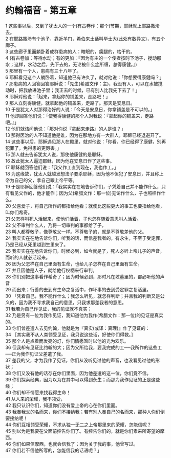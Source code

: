 # 约翰福音 - 第五章
  
 1 这些事以后，又到了犹太人的一个(有古卷作：那个)节期，耶稣就上耶路撒泠去。  
 2 在耶路撒泠有个池子，靠近羊门，希伯来土话叫毕士大(此处有数异文)，有五个廊子。  
 3 这些廊子里面躺卧着成群患病的人：瞎眼的，瘸腿的，枯干的。  
 4 (有古卷加：等待水动；有的更加：『因为有主的一个使者按时下池子，搅动那水；这样，水动之后，先下去的，无论被什么症所缠，总得康健。』)  
 5 那里有一个人，患病有三十八年了。  
 6 耶稣看见这个人躺卧着，知道他已有许久了，就对他说：「你想要得康健吗？」  
 7 那患病的人回答回答耶稣说：「先生(希腊文作：主)，我没有人，可以在水被搅动时，把我放进池子里；我正去的时候，已有别人比我先下去了！」  
 8 耶稣对他说：「起来，拿起你的铺盖来，走路吧！」  
 9 那人立刻得康健，就拿起他的铺盖来，走路了。那天是安息日。  
 10 于是犹太人对那得治好的人说：「今天是安息日，你拿铺盖是不可以的。」  
 11 他却回答他们说：「使我得康健的那个人对我说：『拿起你的铺盖来，走路吧。』」  
 12 他们就诘问他说：「那对你说『拿起来走路』的人是谁？」  
 13 那得医治的人不知道他是谁，因为在那地方有一大群人，耶稣已经退避开了。  
 14 这些事以后，耶稣遇见那人在殿里，就对他说：「你看，你已经得了康健，别再犯罪了，免得患的更厉害。」  
 15 那人就去告诉犹太人说，那使他康健的是耶稣。  
 16 故此犹太人逼迫耶稣，因为他在安息日作了这些事。  
 17 耶稣就回答他们说：「我父作工直到现在，我也作工。」  
 18 为这缘故，犹太人就越发想法子要杀耶稣，因为他不但犯了安息日，并且称上帝为自己的父，拿自己跟上帝平等。  
 19 于是耶稣回答他们说：「我实实在在地告诉你们，子凭着自己并不能作什么，只有看见父作的，他才能作；因为父(希腊文作：那一位)无论作什么，子也照样作什么。  
 20 父喜爱子，将自己所作的都指给他看；就使比这些更大的事工也要指给他看，叫你们希奇。  
 21 父怎样叫死人活起来，使他们活着，子也怎样随着意思叫人活着。  
 22 父不审判什么人，乃将一切审判的事都给了子，  
 23 叫人都尊敬子，像尊敬父一样。不尊敬子的，就是不尊敬差他的父。  
 24 我实实在在地告诉你们，听我的话，而信差我者的，有永生，不至于受定罪，乃是已经从死里越到生里来了。  
 25 我实实在在地告诉你们，时候必到，如今就是了，死人必听上帝儿子的声音，而听的人就必活起来。  
 26 因为父怎样在自己里面有生命，也给儿子怎样在自己里面有生命。  
 27 并且因他是人子，就给他行权柄来行审判。  
 28 你们别把这事看作希奇了；因为时候必到，那时凡在坟墓里的，都必听他的声音  
 29 而出来；行善的去到有生命之复活中，作坏事的去到受定罪之复活里。  
 30 「凭着自己，我不能作什么；我怎么听见，就怎样判断；并且我的判断又是公义的，因为我不寻求我自己的意思，只我求那差我者的意思。  
 31 我若为自己作见证，我的见证就不真实；  
 32 乃是另有一位为我作见证，我知道他为我作(希腊文作：那一位)的见证是真实的。  
 33 你们曾差遣人去见约翰，他就是为『真实(或译：真理)』作了见证的：  
 34 ［其实我不从人类领受见证，我只说这些话，好使你们得救。］  
 35 那个人是点着而发亮的灯，你们情愿暂时以他的光为欢乐。  
 36 但我却有见证比约翰的大；因为父所给我，要我完成的工──我所作的这些工──正为我作见证父差遣了我。  
 37 差我的父，才为我作了见证。你们从没听见过他的声音，也没看见过他的形状；  
 38 你们又没有他的话存在你们里面，因为他差遣的这一位，你们竟不信。  
 39 你们探索经典，因为以为在其中可以得到永生；而那为我作见证的正是这些经；  
 40 你们却不情愿来找我得生命！  
 41 从人来的荣耀，我不领受，  
 42 我只认识你们，知道你们没有爱上帝的心在你们里面。  
 43 我奉我父的名而来，你们不接纳我；若有别人奉自己的名而来，那种人你们倒要接纳呢！  
 44 你们互相领受荣耀，不求从独一无二之上帝那里来的荣耀，怎能信呢？  
 45 别以为是我要在父面前控告你们了。有控告你们的，就是你们素来所寄望的摩西。  
 46 你们如果信摩西，也就会信我了；因为关于我的事，他曾写过。  
 47 你们若不信他所写的，怎能信我的话语呢？」